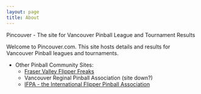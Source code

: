 ```yaml
---
layout: page
title: About
---
```


<p class="message">
  Pincouver - The site for Vancouver Pinball League and Tournament Results
</p>

Welcome to Pincouver.com. This site hosts details and results for Vancouver Pinball leagues and tournaments. 

* Other Pinball Community Sites:
  * [Fraser Valley Flipper Freaks](http://www.flipperfreaks.com/) 
  * Vancouver Reginal Pinball Association (site down?)
  * [IFPA - the International Flipper Pinball Association](http://www.ifpapinball.com/)